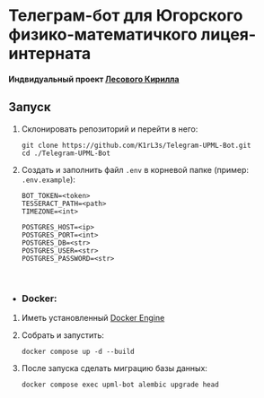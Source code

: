 # Телеграм-бот для Югорского физико-математичкого лицея-интерната
#### Индвидуальный проект [Лесового Кирилла](https://hello.k1rles.ru)

## Запуск

1. Склонировать репозиторий и перейти в него:

    ```
    git clone https://github.com/K1rL3s/Telegram-UPML-Bot.git
    cd ./Telegram-UPML-Bot
    ```

2. Создать и заполнить файл `.env` в корневой папке (пример: `.env.example`):

    ```
    BOT_TOKEN=<token>
    TESSERACT_PATH=<path>
    TIMEZONE=<int>
    
    POSTGRES_HOST=<ip>
    POSTGRES_PORT=<int>
    POSTGRES_DB=<str>
    POSTGRES_USER=<str>
    POSTGRES_PASSWORD=<str>
    ```

<br>

- ### Docker:

1. Иметь установленный [Docker Engine](https://docs.docker.com/engine/)

2. Собрать и запустить:

    ```
    docker compose up -d --build
    ```

3. После запуска сделать миграцию базы данных:

    ```
    docker compose exec upml-bot alembic upgrade head
    ```
